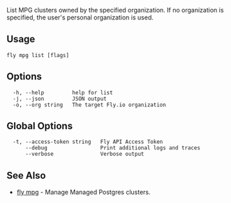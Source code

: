 List MPG clusters owned by the specified organization.
If no organization is specified, the user's personal organization is used.

## Usage
~~~
fly mpg list [flags]
~~~

## Options

~~~
  -h, --help         help for list
  -j, --json         JSON output
  -o, --org string   The target Fly.io organization
~~~

## Global Options

~~~
  -t, --access-token string   Fly API Access Token
      --debug                 Print additional logs and traces
      --verbose               Verbose output
~~~

## See Also

* [fly mpg](/docs/flyctl/mpg/)	 - Manage Managed Postgres clusters.


